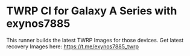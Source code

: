 # TWRP CI for Galaxy A Series with exynos7885
This runner builds the latest TWRP Images for those devices.
Get latest recovery Images here: https://t.me/exynos7885_twrp
